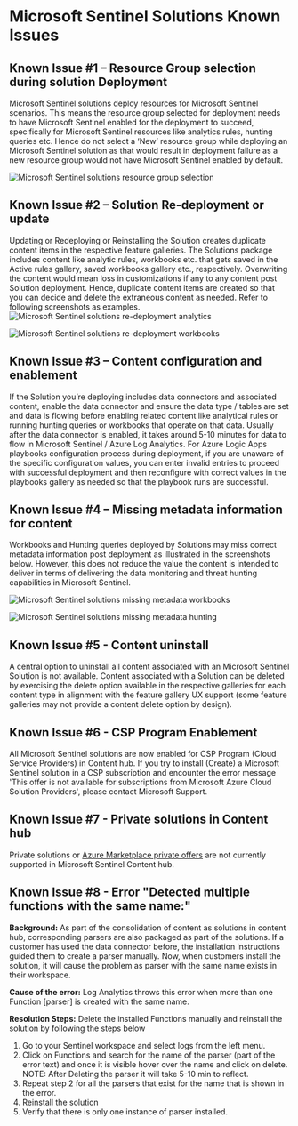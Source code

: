 # Microsoft Sentinel Solutions Known Issues

## Known Issue #1 – Resource Group selection during solution Deployment
Microsoft Sentinel solutions deploy resources for Microsoft Sentinel scenarios. This means the resource group selected for deployment needs to have Microsoft Sentinel enabled for the deployment to succeed, specifically for Microsoft Sentinel resources like analytics rules, hunting queries etc. Hence do not select a ‘New’ resource group while deploying an Microsoft Sentinel solution as that would result in deployment failure as a new resource group would not have Microsoft Sentinel enabled by default. 

![Microsoft Sentinel solutions resource group selection](https://github.com/Azure/Azure-Sentinel/blob/master/Solutions/Images/solutions_resource_group.png)

## Known Issue #2 – Solution Re-deployment or update
Updating or Redeploying or Reinstalling the Solution creates duplicate content items in the respective feature galleries. The Solutions package includes content like analytic rules, workbooks etc. that gets saved in the Active rules gallery, saved workbooks gallery etc., respectively. Overwriting the content would mean loss in customizations if any to any content post Solution deployment. Hence, duplicate content items are created so that you can decide and delete the extraneous content as needed.
Refer to following screenshots as examples.
![Microsoft Sentinel solutions re-deployment analytics](https://github.com/Azure/Azure-Sentinel/blob/master/Solutions/Images/solutions-reinstall-analytics.png)

![Microsoft Sentinel solutions re-deployment workbooks](https://github.com/Azure/Azure-Sentinel/blob/master/Solutions/Images/solutions-reinstall-workbooks.png)

## Known Issue #3 – Content configuration and enablement 
If the Solution you’re deploying includes data connectors and associated content, enable the data connector and ensure the data type / tables are set and data is flowing before enabling related content like analytical rules or running hunting queries or workbooks that operate on that data. Usually after the data connector is enabled, it takes around 5-10 minutes for data to flow in Microsoft Sentinel / Azure Log Analytics.
For Azure Logic Apps playbooks configuration process during deployment, if you are unaware of the specific configuration values, you can enter invalid entries to proceed with successful deployment and then reconfigure with correct values in the playbooks gallery as needed so that the playbook runs are successful. 

## Known Issue #4 – Missing metadata information for content
Workbooks and Hunting queries deployed by Solutions may miss correct metadata information post deployment as illustrated in the screenshots below. However, this does not reduce the value the content is intended to deliver in terms of delivering the data monitoring and threat hunting capabilities in Microsoft Sentinel. 

![Microsoft Sentinel solutions missing metadata workbooks](https://github.com/Azure/Azure-Sentinel/blob/master/Solutions/Images/solutions-missing-metadata-workbooks.png)

![Microsoft Sentinel solutions missing metadata hunting](https://github.com/Azure/Azure-Sentinel/blob/master/Solutions/Images/solutions-missing-metadata-hunting.png)

## Known Issue #5 - Content uninstall
A central option to uninstall all content associated with an Microsoft Sentinel Solution is not available. Content associated with a Solution can be deleted by exercising the delete option available in the respective galleries for each content type in alignment with the feature gallery UX support (some feature galleries may not provide a content delete option by design). 

## Known Issue #6 - CSP Program Enablement
All Microsoft Sentinel solutions are now enabled for CSP Program (Cloud Service Providers) in Content hub. If you try to install (Create) a Microsoft Sentinel solution in a CSP subscription and encounter the error message 'This offer is not available for subscriptions from Microsoft Azure Cloud Solution Providers', please contact Microsoft Support.


## Known Issue #7 - Private solutions in Content hub
Private solutions or [Azure Marketplace private offers](https://docs.microsoft.com/azure/marketplace/private-plans) are not currently supported in Microsoft Sentinel Content hub. 

## Known Issue #8 - Error "Detected multiple functions with the same name:"
**Background:** As part of the consolidation of content as solutions in content hub, corresponding parsers are also packaged as part of the solutions. If a customer has used the data connector before, the installation instructions guided them to create a parser manually. Now, when customers install the solution, it will cause the problem as parser with the same name exists in their workspace. 

**Cause of the error:** Log Analytics throws this error when more than one Function [parser] is created with the same name.

**Resolution Steps:** 
Delete the installed Functions manually and reinstall the solution by following the steps below 
1.	Go to your Sentinel workspace and select logs from the left menu.
2.	Click on Functions and search for the name of the parser (part of the error text) and once it is visible hover over the name and click on delete.
NOTE: After Deleting the parser it will take 5-10 min to reflect.
3.	Repeat step 2 for all the parsers that exist for the name that is shown in the error.
4.	Reinstall the solution
5.	Verify that there is only one instance of parser installed.
